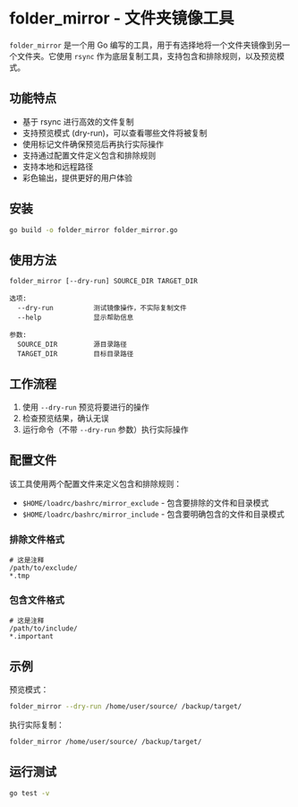 # folder_mirror - 文件夹镜像工具

`folder_mirror` 是一个用 Go 编写的工具，用于有选择地将一个文件夹镜像到另一个文件夹。它使用 `rsync` 作为底层复制工具，支持包含和排除规则，以及预览模式。

## 功能特点

- 基于 rsync 进行高效的文件复制
- 支持预览模式 (dry-run)，可以查看哪些文件将被复制
- 使用标记文件确保预览后再执行实际操作
- 支持通过配置文件定义包含和排除规则
- 支持本地和远程路径
- 彩色输出，提供更好的用户体验

## 安装

```bash
go build -o folder_mirror folder_mirror.go
```

## 使用方法

```
folder_mirror [--dry-run] SOURCE_DIR TARGET_DIR

选项:
  --dry-run          测试镜像操作，不实际复制文件
  --help             显示帮助信息

参数:
  SOURCE_DIR         源目录路径
  TARGET_DIR         目标目录路径
```

## 工作流程

1. 使用 `--dry-run` 预览将要进行的操作
2. 检查预览结果，确认无误
3. 运行命令（不带 `--dry-run` 参数）执行实际操作

## 配置文件

该工具使用两个配置文件来定义包含和排除规则：

- `$HOME/loadrc/bashrc/mirror_exclude` - 包含要排除的文件和目录模式
- `$HOME/loadrc/bashrc/mirror_include` - 包含要明确包含的文件和目录模式

### 排除文件格式

```
# 这是注释
/path/to/exclude/
*.tmp
```

### 包含文件格式

```
# 这是注释
/path/to/include/
*.important
```

## 示例

预览模式：

```bash
folder_mirror --dry-run /home/user/source/ /backup/target/
```

执行实际复制：

```bash
folder_mirror /home/user/source/ /backup/target/
```

## 运行测试

```bash
go test -v
``` 